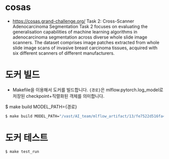 # cosas
- https://cosas.grand-challenge.org/
Task 2: Cross-Scanner Adenocarcinoma Segmentation
Task 2 focuses on evaluating the generalisation capabilities of machine learning algorithms in adenocarcinoma segmentation across diverse whole slide image scanners. The dataset comprises image patches extracted from whole slide image scans of invasive breast carcinoma tissues, acquired with six different scanners of different manufacturers. 



# 도커 빌드
- Makefile을 이용해서 도커를 빌드합니다. `{경로}`은 mlflow.pytorch.log_model로 저장된 checkpoint+직렬화된 객체를 의미합니다.

$ make build MODEL_PATH={경로}
```bash
$ make build MODEL_PATH="/vast/AI_team/mlflow_artifact/13/fe7522d516fa476fb55c003754702bd2/artifacts/model/data/model.pth"
```

# 도커 테스트
```bash
$ make test_run
```
